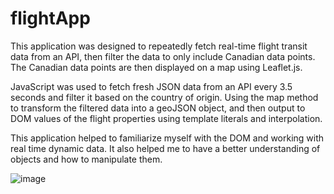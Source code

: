 # flightApp
This application was designed to repeatedly fetch real-time flight transit data from an API, then filter the data to only include Canadian data points. The Canadian data points are then displayed on a map using Leaflet.js.

JavaScript was used to fetch fresh JSON data from an API every 3.5 seconds and filter it based on the country of origin. Using the map method to transform the filtered data into a geoJSON object, and then output to DOM values of the flight properties using template literals and interpolation.

This application helped to familiarize myself with the DOM and working with real time dynamic data. It also helped me to have a better understanding of objects and how to manipulate them.


![image](https://user-images.githubusercontent.com/97525044/218126872-0ce54d6e-d3ce-4d55-9e1a-e0807d932fc9.png)
